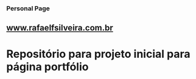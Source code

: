 ### Personal Page

## www.rafaelfsilveira.com.br

# Repositório para projeto inicial para página portfólio